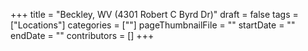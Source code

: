 +++
title = "Beckley, WV (4301 Robert C Byrd Dr)"
draft = false
tags = ["Locations"]
categories = [""]
pageThumbnailFile = ""
startDate = ""
endDate = ""
contributors = []
+++
